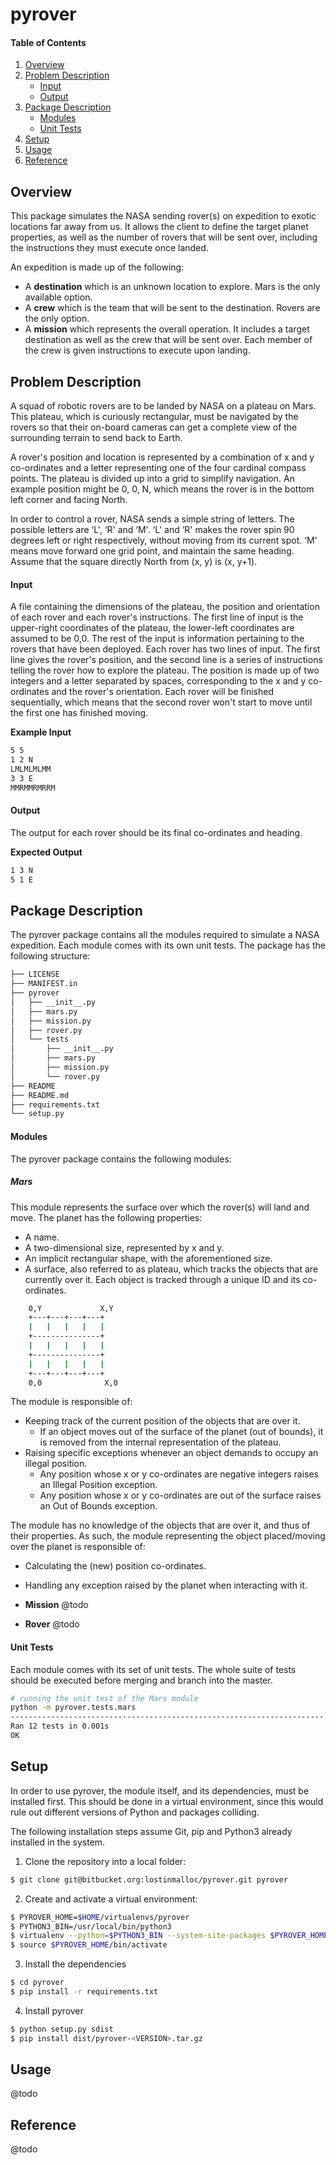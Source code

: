 # pyrover

#### **Table of Contents**
1. [Overview](#overview)
2. [Problem Description](#problem-description)
    * [Input](#input)
    * [Output](#output)
3. [Package Description](#package-description)
    * [Modules](#modules)
    * [Unit Tests](#unit-tests)
4. [Setup](#setup)
5. [Usage](#usage)
6. [Reference](#reference)

## Overview
This package simulates the NASA sending rover(s) on expedition to exotic locations far away from us. It allows the client to define the target planet properties, as well as the number of rovers that will be sent over, including the instructions they must execute once landed. 

An expedition is made up of the following:

 - A **destination** which is an unknown location to explore. Mars is the only available option.
 - A **crew** which is the team that will be sent to the destination. Rovers are the only option.
 - A **mission** which represents the overall operation. It includes a target destination as well as the crew that will be sent over. Each member of the crew is given instructions to execute upon landing.

## Problem Description
A squad of robotic rovers are to be landed by NASA on a plateau on Mars. This plateau, which is curiously rectangular, must be navigated by the rovers so that their on-board cameras can get a complete view of the surrounding terrain to send back to Earth.

A rover's position and location is represented by a combination of x and y co-ordinates and a letter representing one of the four cardinal compass points. The plateau is divided up into a grid to simplify navigation. An example position might be 0, 0, N, which means the rover is in the bottom left corner and facing North.

In order to control a rover, NASA sends a simple string of letters. The possible letters are ‘L', ‘R' and ‘M'. ‘L' and ‘R' makes the rover spin 90 degrees left or right respectively, without moving from its current spot. ‘M' means move forward one grid point, and maintain the same heading. Assume that the square directly North from (x, y) is (x, y+1).

#### **Input**
A file containing the dimensions of the plateau, the position and orientation of each rover and each rover's instructions. The first line of input is the upper-right coordinates of the plateau, the lower-left coordinates are assumed to be 0,0. The rest of the input is information pertaining to the rovers that have been deployed. Each rover has two lines of input. The first line gives the rover's position, and the second line is a series of instructions telling the rover how to explore the plateau. The position is made up of two integers and a letter separated by spaces, corresponding to the x and y co-ordinates and the rover's orientation. Each rover will be finished sequentially, which means that the second rover won't start to move until the first one has finished moving.

**Example Input**
```bash
5 5
1 2 N
LMLMLMLMM
3 3 E
MMRMMRMRRM
```

#### **Output**
The output for each rover should be its final co-ordinates and heading.

**Expected Output**
```bash
1 3 N
5 1 E
```

## Package Description
The pyrover package contains all the modules required to simulate a NASA expedition. Each module comes with its own unit tests. The package has the following structure:
```bash
├── LICENSE
├── MANIFEST.in
├── pyrover
│   ├── __init__.py
│   ├── mars.py
│   ├── mission.py
│   ├── rover.py
│   └── tests
│       ├── __init__.py
│       ├── mars.py
│       ├── mission.py
│       └── rover.py
├── README
├── README.md
├── requirements.txt
└── setup.py
```

#### Modules
The pyrover package contains the following modules:

##### Mars
This module represents the surface over which the rover(s) will land and move. The planet has the following properties:

 - A name.
 - A two-dimensional size, represented by x and y.
 - An implicit rectangular shape, with the aforementioned size.
 - A surface, also referred to as plateau, which tracks the objects that are currently over it. Each object is tracked through a unique ID and its co-ordinates. 
```bash
	0,Y             X,Y
	+---+---+---+---+
	|   |   |   |   |
	+---------------+
	|   |   |   |   |
	+---------------+
	|   |   |   |   |
	+---+---+---+---+
	0,0              X,0
```

The module is responsible of:

 - Keeping track of the current position of the objects that are over it.
	 - If an object moves out of the surface of the planet (out of bounds), it is removed from the internal representation of the plateau.
 - Raising specific exceptions whenever an object demands to occupy an illegal position.
	 - Any position whose x or y co-ordinates are negative integers raises an Illegal Position exception.
	 - Any position whose x or y co-ordinates are out of the surface raises an Out of Bounds exception.

The module has no knowledge of the objects that are over it, and thus of their properties. As such, the module representing the object placed/moving over the planet is responsible of:

 - Calculating the (new) position co-ordinates.
 - Handling any exception raised by the planet when interacting with it.

 - **Mission**
 @todo
 
 - **Rover**
 @todo

#### Unit Tests
Each module comes with its set of unit tests. The whole suite of tests should be executed before merging and branch into the master.
```bash
# running the unit test of the Mars module
python -m pyrover.tests.mars
----------------------------------------------------------------------
Ran 12 tests in 0.001s
OK
```

## Setup
In order to use pyrover, the module itself, and its dependencies, must be installed first. This should be done in a virtual environment, since this would rule out different versions of Python and packages colliding.

The following installation steps assume Git, pip and Python3 already installed in the system.

1) Clone the repository into a local folder:
```bash
$ git clone git@bitbucket.org:lostinmalloc/pyrover.git pyrover
```

2) Create and activate a virtual environment:
```bash
$ PYROVER_HOME=$HOME/virtualenvs/pyrover
$ PYTHON3_BIN=/usr/local/bin/python3
$ virtualenv --python=$PYTHON3_BIN --system-site-packages $PYROVER_HOME
$ source $PYROVER_HOME/bin/activate
```

3) Install the dependencies
```bash
$ cd pyrover
$ pip install -r requirements.txt
```

4) Install pyrover
```bash
$ python setup.py sdist
$ pip install dist/pyrover-<VERSION>.tar.gz
```

## Usage
@todo

## Reference
@todo